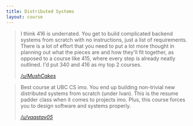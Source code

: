 ```yaml
---
title: Distributed Systems
layout: course
---
```


> I think 416 is underrated. You get to build complicated backend systems from scratch with no instructions, just a list of requirements. There is a lot of effort that you need to put a lot more thought in planning out what the pieces are and how they'll fit together, as opposed to a course like 415, where every step is already neatly outlined. I'd put 340 and 416 as my top 2 courses.
>
> <cite><a href="https://www.reddit.com/r/UBC/comments/bsasu1/comp_sci_courses_at_ubc/eolv1xt">/u/MushCakes</a></cite>

> Best course at UBC CS imo. You end up building non-trivial new distributed systems from scratch (under Ivan). This is the resume padder class when it comes to projects imo. Plus, this course forces you to design software and systems properly.
>
> <cite><a href="https://www.reddit.com/r/UBC/comments/bsasu1/comp_sci_courses_at_ubc/eom20bx">/u/vaastav05</a></cite>
